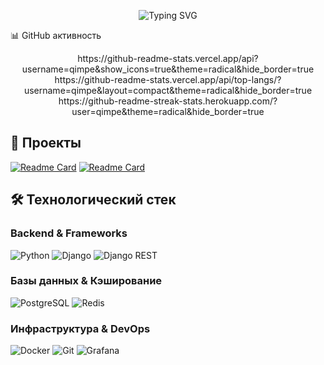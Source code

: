 
<p align="center">
  <img src="https://readme-typing-svg.herokuapp.com?font=Fira+Code&pause=1000&color=22D3E0&center=true&vCenter=true&width=435&lines=Python+Backend+Developer;Django+%7C+FastAPI+%7C+PostgreSQL;Payment+Systems+%26+FinTech" alt="Typing SVG" />
</p>

📊 GitHub активность
<div align="center">
https://github-readme-stats.vercel.app/api?username=qimpe&show_icons=true&theme=radical&hide_border=true
https://github-readme-stats.vercel.app/api/top-langs/?username=qimpe&layout=compact&theme=radical&hide_border=true
https://github-readme-streak-stats.herokuapp.com/?user=qimpe&theme=radical&hide_border=true
</div>


## 💼 Проекты
  
[![Readme Card](https://github-readme-stats.vercel.app/api/pin/?username=qimpe&repo=music-stream)](https://github.com/qimpe/music-stream)
[![Readme Card](https://github-readme-stats.vercel.app/api/pin/?username=zxdmimfort&repo=dead-shop)](https://github.com/zxdmimfort/dead-shop)

## 🛠 Технологический стек

### **Backend & Frameworks**
![Python](https://img.shields.io/badge/Python-3776AB?style=for-the-badge&logo=python&logoColor=white)
![Django](https://img.shields.io/badge/Django-092E20?style=for-the-badge&logo=django&logoColor=white)
![Django REST](https://img.shields.io/badge/Django_REST-ff1709?style=for-the-badge&logo=django&logoColor=white)

### **Базы данных & Кэширование**
![PostgreSQL](https://img.shields.io/badge/PostgreSQL-316192?style=for-the-badge&logo=postgresql&logoColor=white)
![Redis](https://img.shields.io/badge/Redis-DC382D?style=for-the-badge&logo=redis&logoColor=white)

### **Инфраструктура & DevOps**
![Docker](https://img.shields.io/badge/Docker-2496ED?style=for-the-badge&logo=docker&logoColor=white)
![Git](https://img.shields.io/badge/Git-F05032?style=for-the-badge&logo=git&logoColor=white)
![Grafana](https://img.shields.io/badge/Grafana-F46800?style=for-the-badge&logo=grafana&logoColor=white)

